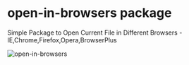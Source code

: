 # open-in-browsers package

Simple Package to Open Current File in Different Browsers - IE,Chrome,Firefox,Opera,BrowserPlus

![open-in-browsers](https://raw.github.com/skandasoft/open-in-browsers/master/open-in-browsers.PNG)
